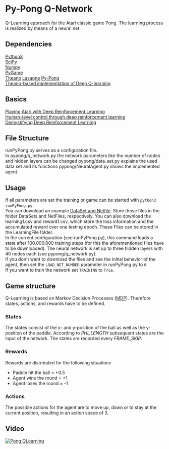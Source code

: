 # Py-Pong Q-Network
Q-Learning approach for the Atari classic game Pong. The learning process is realized by means of a
neural net

## Dependencies
[Python3](https://www.python.org/download/releases/3.0/)  
[SciPy](https://www.scipy.org/)  
[Numpy](http://www.numpy.org/)  
[PyGame](http://pygame.org/)  
[Theano](http://www.deeplearning.net/software/theano/)
[Lasagne](http://lasagne.readthedocs.io/en/latest/#)
[Py-Pong](http://pygame.org/project-py-pong-2040-.html)  
[Theano-based implementation of Deep Q-learning](https://github.com/spragunr/deep_q_rl)

## Basics
[Playing Atari with Deep Reinforcement Learning](https://www.cs.toronto.edu/~vmnih/docs/dqn.pdf)  
[Human-level control through deep reinforcement learning](https://storage.googleapis.com/deepmind-data/assets/papers/DeepMindNature14236Paper.pdf)  
[Demystifying Deep Reinforcement Learning](https://www.nervanasys.com/demystifying-deep-reinforcement-learning/)  

## File Structure
runPyPong.py serves as a configuration file.  
In pypong/q_network.py the network parameters like the number of nodes and hidden layers can be changed
pypong/data_set.py explains the used data set and its functions
pypong/NeuralAgent.py shows the implemented agent.

## Usage
If all parameters are set the training or game can be started with `python3 runPyPong.py`.  
You can download an example [DataSet and Netfile](https://drive.google.com/drive/folders/0B7dEhv2cpxLQRGdqby1OZktkc0U?usp=sharing). Store those files in the folder DataSets and NetFiles, respectively. You can also download the learning1.csv and reward1.csv, which store the loss information and the accumulated reward over one testing epoch. These Files can be stored in the LearningFile folder.  
In the current configuration (see runPyPong.py), this command loads a state after 100.000.000  training steps (for this the aforementioned files have to be downloaded). The neural network is set up to three hidden layers with 40 nodes each (see pypong/q_network.py).  
If you don't want to download the files and see the initial behavior of the agent, then set the `LOAD_NET_NUMBER` parameter in runPyPong.py to `0`.  
If you want to train the network set `TRAINING` to `True`.

## Game structure
Q-Learning is based on Markov Decision Processes ([MDP](https://en.wikipedia.org/wiki/Markov_decision_process)). Therefore states, actions, and rewards have
to be defined.

### States
The states consist of the x- and y-position of the ball as well as the y-position of the paddle.
According to *PHI_LENGTH* subsequent states are the input of the network. The states are recorded
every *FRAME_SKIP*.

### Rewards
Rewards are distributed for the following situations

* Paddle hit the ball = +0.5  
* Agent wins the round = +1
* Agent loses the round = -1

### Actions
The possible actions for the agent are to move up, down or to stay at the current position, resulting
in an action space of 3.

## Video
[![Pong QLearning](http://img.youtube.com/vi/qSGvAzfSmDM/2.jpg)](https://youtu.be/qSGvAzfSmDM "Pong QLearning")